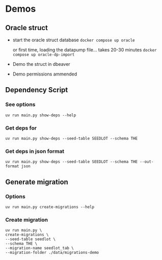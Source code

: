 # Demos

## Oracle struct

* start the oracle struct database
    `docker compose up oracle`

  or first time, loading the datapump file... takes 20-30 minutes
    `docker compose up oracle-dp-import`

* Demo the struct in dbeaver
* Demo permissions ammended

## Dependency Script

### See options
`uv run main.py show-deps --help`

### Get deps for

`uv run main.py show-deps --seed-table SEEDLOT --schema THE`

### Get deps in json format

`uv run main.py show-deps --seed-table SEEDLOT --schema THE --out-format json`

## Generate migration

### Options
`uv run main.py create-migrations --help`

### Create migration

```
uv run main.py \
create-migrations \
--seed-table seedlot \
--schema THE \
--migration-name seedlot_tab \
--migration-folder ./data/migrations-demo
```



